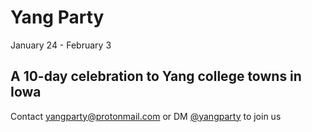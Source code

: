 # Yang Party

January 24 - February 3

## A 10-day celebration to Yang college towns in Iowa

Contact [yangparty@protonmail.com](mailto:yangparty@protonmail.com) or DM [@yangparty](https://twitter.com/yangparty) to join us
